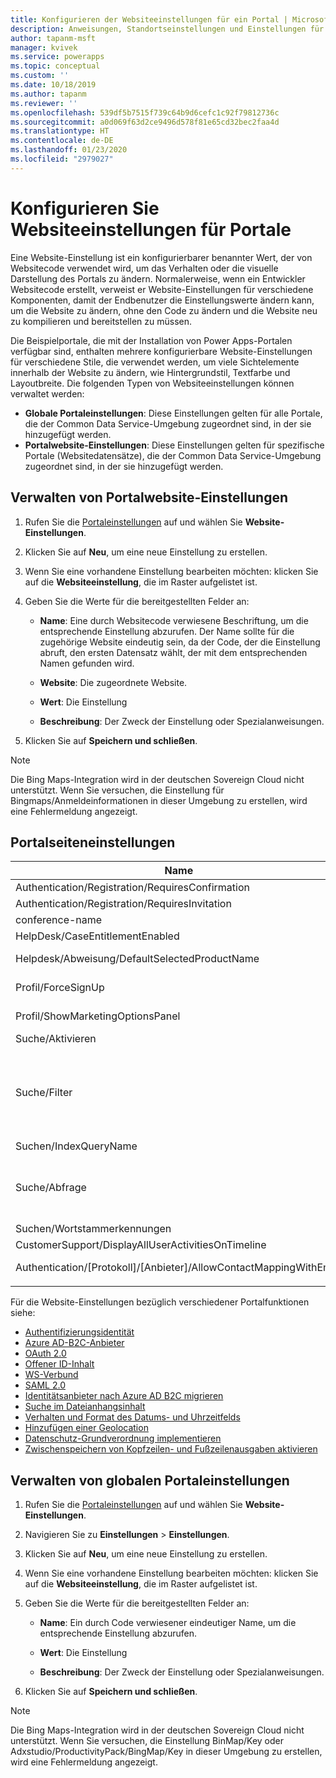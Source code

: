 ```yaml
---
title: Konfigurieren der Websiteeinstellungen für ein Portal | MicrosoftDocs
description: Anweisungen, Standortseinstellungen und Einstellungen für Portal- und globale Einstellungen für alle Portale im Unternehmen hinzuzufügen und zu konfigurieren.
author: tapanm-msft
manager: kvivek
ms.service: powerapps
ms.topic: conceptual
ms.custom: ''
ms.date: 10/18/2019
ms.author: tapanm
ms.reviewer: ''
ms.openlocfilehash: 539df5b7515f739c64b9d6cefc1c92f79812736c
ms.sourcegitcommit: a0d069f63d2ce9496d578f81e65cd32bec2faa4d
ms.translationtype: HT
ms.contentlocale: de-DE
ms.lasthandoff: 01/23/2020
ms.locfileid: "2979027"
---
```

# <a name="configure-site-settings-for-portals"></a>Konfigurieren Sie Websiteeinstellungen für Portale

Eine Website-Einstellung ist ein konfigurierbarer benannter Wert, der von Websitecode verwendet wird, um das Verhalten oder die visuelle Darstellung des Portals zu ändern. Normalerweise, wenn ein Entwickler Websitecode erstellt, verweist er Website-Einstellungen für verschiedene Komponenten, damit der Endbenutzer die Einstellungswerte ändern kann, um die Website zu ändern, ohne den Code zu ändern und die Website neu zu kompilieren und bereitstellen zu müssen.

Die Beispielportale, die mit der Installation von Power Apps-Portalen verfügbar sind, enthalten mehrere konfigurierbare Website-Einstellungen für verschiedene Stile, die verwendet werden, um viele Sichtelemente innerhalb der Website zu ändern, wie Hintergrundstil, Textfarbe und Layoutbreite.
Die folgenden Typen von Websiteeinstellungen können verwaltet werden:

- **Globale Portaleinstellungen**: Diese Einstellungen gelten für alle Portale, die der Common Data Service-Umgebung zugeordnet sind, in der sie hinzugefügt werden.
- **Portalwebsite-Einstellungen**: Diese Einstellungen gelten für spezifische Portale (Websitedatensätze), die der Common Data Service-Umgebung zugeordnet sind, in der sie hinzugefügt werden.


## <a name="manage-portal-site-settings"></a>Verwalten von Portalwebsite-Einstellungen

1. Rufen Sie die [Portaleinstellungen](../manage-existing-portals.md#settings) auf und wählen Sie **Website-Einstellungen**.

2. Klicken Sie auf **Neu**, um eine neue Einstellung zu erstellen.

3. Wenn Sie eine vorhandene Einstellung bearbeiten möchten: klicken Sie auf die **Websiteeinstellung**, die im Raster aufgelistet ist.

4. Geben Sie die Werte für die bereitgestellten Felder an: 

    - **Name**: Eine durch Websitecode verwiesene Beschriftung, um die entsprechende Einstellung abzurufen. Der Name sollte für die zugehörige Website eindeutig sein, da der Code, der die Einstellung abruft, den ersten Datensatz wählt, der mit dem entsprechenden Namen gefunden wird.
    
    - **Website**: Die zugeordnete Website. 
    
    - **Wert**: Die Einstellung
    
    - **Beschreibung**: Der Zweck der Einstellung oder Spezialanweisungen.

5. Klicken Sie auf **Speichern und schließen**.

> [!NOTE] 
> Die Bing Maps-Integration wird in der deutschen Sovereign Cloud nicht unterstützt. Wenn Sie versuchen, die Einstellung für Bingmaps/Anmeldeinformationen in dieser Umgebung zu erstellen, wird eine Fehlermeldung angezeigt.

## <a name="portal-site-settings"></a>Portalseiteneinstellungen

|Name|Value|Beschreibung|
|----|-----|-----------|
|Authentication/Registration/RequiresConfirmation|FALSCH |Ein boolescher Wert von "Wahr" aktiviert die E-Mail-Bestätigung und deaktiviert die offene Registrierung. Standard: Falsch |
|Authentication/Registration/RequiresInvitation|FALSCH |Ein boolescher Wert von "Wahr" aktiviert die Einladungscodefunktion und deaktiviert die offene Registrierung. Standard: Falsch |
|conference-name|Portalkonferenz|Der Name eines adx_conference-Datensatzes, der die Konferenz für ein gegebenes Portal darstellt.|
|HelpDesk/CaseEntitlementEnabled|WAHR|Ein boolescher Wert, der angibt, ob Helpdesk-Anfrageberechtigung aktiviert ist. Standard: false|
|Helpdesk/Abweisung/DefaultSelectedProductName| |Der Name eines Produktdatensatzes, der das standardmäßig ausgewählte Produkt in der Dropdownliste ist, wird auf der Helpdesk-Fallabweisung angezeigt wird, wenn bei mehr als einem Produkt der Produkttypcode 100000001 gleicht.|
|Profil/ForceSignUp|FALSCH|Ein boolescher Wert der den Benutzer, wenn er auf "Wahr" festgelegt ist, seine Profilinformationen zu aktualisieren, bevor sie Zugriff auf die Websiteinhalte erhalten. Standard: Falsch|
|Profil/ShowMarketingOptionsPanel|WAHR|Ein boolescher Wert, der angibt, ob der Bereich angezeigt wird, in dem die Felder aufgeführt werden, in denen die Marketingkommunikationseinstellungen im Profil angegeben werden. Standard: Falsch|
|Suche/Aktivieren|WAHR|Ein boolescher Wert, der angibt, ob die Suche aktiviert ist oder nicht.|
|Suche/Filter|Content:adx_webpage;Events:adx_event,adx_eventschedule;<br>Blogs:adx_blog,adx_blogpost,adx_blogpostcomment;<br>Foren: adx_communityforum, adx_communityforumthread, adx_communityforumpost;<br>Ideas:adx_ideaforum,adx_idea,adx_ideacomment;<br>Probleme:adx_issueforum,adx_issue,adx_issuecomment;Help Desk:Vorfall|Eine Sammlung von Filteroptionen für logische Suchbegriffe. Wenn Sie hier einen Wert definieren, werden der Site-weiten Suche Dropdown-Filteroptionen hinzugefügt. Dieser Wert sollte in Form von Name/Wert-Paaren vorliegen, wobei Name und Wert durch einen Doppelpunkt und Paare durch ein Semikolon getrennt sind.<br>Zum Beispiel "Foren:adx_communityforum,adx_communityforumthread,adx_communityforumpost;Blogs:adx_blog,adx_blogpost,adx_blogpostcomment".|
|Suchen/IndexQueryName|Portalsuche|Der Name der Systemansicht wird von der Portalsucheabfrage verwendet. Standard: Portalsuche|
|Suche/Abfrage|+(@Query) _title:(@Query) _logicalname:adx_webpage~0.9^0.2<br> -_logicalname:adx_webfile~0.9 adx_partialurl:(@Query)<br> _logicalname:adx_blogpost~0.9^0.1 -_logicalname:adx_communityforumthread~0.9|Außerkraftsetzung der Abfrage für Standortssuche, um zusätzliche Gewichtungen und Filter anzuwenden. @Query ist der Abfragetext, der von einem Benutzer eingegeben wird. Lucene-Abfragesyntaxverweis: [https://lucene.apache.org/core/old_versioned_docs/versions/2_9_1/queryparsersyntax.html](https://lucene.apache.org/core/old_versioned_docs/versions/2_9_1/queryparsersyntax.html)| 
|Suchen/Wortstammerkennungen|Englisch|Die Sprache, die vom Wortstammerkennungsalgorithmus der Portalsuche verwendet wird. Standard: Englisch|
|CustomerSupport/DisplayAllUserActivitiesOnTimeline|FALSCH| |
|Authentication/[Protokoll]/[Anbieter]/AllowContactMappingWithEmail| |Zulassen der automatischen Zuordnung zu einem Kontaktdatensatz auf Grundlage der E-Mail-Adresse. Weitere Informationen erhalten Sie [hier](azure-ad-b2c.md#allow-auto-association-to-a-contact-record-based-on-email).|
|||

Für die Website-Einstellungen bezüglich verschiedener Portalfunktionen siehe:

- [Authentifizierungsidentität](set-authentication-identity.md)
- [Azure AD-B2C-Anbieter](azure-ad-b2c.md)
- [OAuth 2.0](configure-oauth2-settings.md)
- [Offener ID-Inhalt](configure-openid-settings.md)
- [WS-Verbund](configure-ws-federation-settings.md)
- [SAML 2.0](configure-saml2-settings.md)
- [Identitätsanbieter nach Azure AD B2C migrieren](migrate-identity-providers.md)
- [Suche im Dateianhangsinhalt](search-file-attachment.md)
- [Verhalten und Format des Datums- und Uhrzeitfelds](behavior-format-date-time-field.md)
- [Hinzufügen einer Geolocation](add-geolocation.md)
- [Datenschutz-Grundverordnung implementieren](https://docs.microsoft.com/dynamics365/customer-engagement/portals/implement-gdpr)
- [Zwischenspeichern von Kopfzeilen- und Fußzeilenausgaben aktivieren](https://docs.microsoft.com/dynamics365/customer-engagement/portals/enable-header-footer-output-caching)

## <a name="manage-global-portal-settings"></a>Verwalten von globalen Portaleinstellungen

1. Rufen Sie die [Portaleinstellungen](../manage-existing-portals.md#settings) auf und wählen Sie **Website-Einstellungen**.

2. Navigieren Sie zu **Einstellungen** &gt; **Einstellungen**.

3. Klicken Sie auf **Neu**, um eine neue Einstellung zu erstellen.

4. Wenn Sie eine vorhandene Einstellung bearbeiten möchten: klicken Sie auf die **Websiteeinstellung**, die im Raster aufgelistet ist.

5. Geben Sie die Werte für die bereitgestellten Felder an: 

    - **Name**: Ein durch Code verwiesener eindeutiger Name, um die entsprechende Einstellung abzurufen.

    - **Wert**: Die Einstellung

    - **Beschreibung**: Der Zweck der Einstellung oder Spezialanweisungen.

6. Klicken Sie auf **Speichern und schließen**.

> [!NOTE] 
> Die Bing Maps-Integration wird in der deutschen Sovereign Cloud nicht unterstützt. Wenn Sie versuchen, die Einstellung BinMap/Key oder Adxstudio/ProductivityPack/BingMap/Key in dieser Umgebung zu erstellen, wird eine Fehlermeldung angezeigt.



